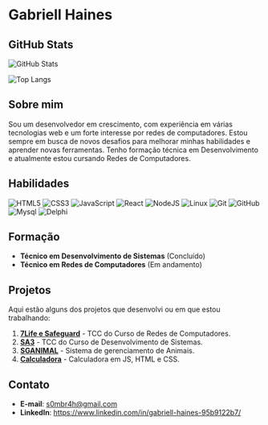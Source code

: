 # Gabriell Haines
## GitHub Stats
![GitHub Stats](https://github-readme-stats.vercel.app/api?username=gabriell122&theme=highcontrast&show_icons=true&hide=stars&locale=pt-br)

![Top Langs](https://github-readme-stats-git-masterrstaa-rickstaa.vercel.app/api/top-langs/?username=aagibio&layout=compact&theme=highcontrast&show_icons=true&locale=pt-br&card_width=468px&langs_count=10)

## Sobre mim
Sou um desenvolvedor em crescimento, com experiência em várias tecnologias web e um forte interesse por redes de computadores. Estou sempre em busca de novos desafios para melhorar minhas habilidades e aprender novas ferramentas. Tenho formação técnica em Desenvolvimento e atualmente estou cursando Redes de Computadores.

## Habilidades
![HTML5](https://img.shields.io/badge/HTML-000?style=for-the-badge&logo=html5)
![CSS3](https://img.shields.io/badge/CSS-000?style=for-the-badge&logo=css3)
![JavaScript](https://img.shields.io/badge/JavaScript-F7DF1E?style=for-the-badge&logo=javascript)
![React](https://img.shields.io/badge/React-20232A?style=for-the-badge&logo=react)
![NodeJS](https://img.shields.io/badge/node.js-6DA55F?style=for-the-badge&logo=node.js)
![Linux](https://img.shields.io/badge/Linux-000?style=for-the-badge&logo=linux)
![Git](https://img.shields.io/badge/Git-000?style=for-the-badge&logo=git)
![GitHub](https://img.shields.io/badge/GitHub-000?style=for-the-badge&logo=github&logoColor=30A3DC)
![Mysql](https://img.shields.io/badge/mysql-000?style=for-the-badge&logo=mysql)
![Delphi](https://img.shields.io/badge/delphi-000?style=for-the-badge&logo=delphi)
## Formação
- **Técnico em Desenvolvimento de Sistemas** (Concluído)
- **Técnico em Redes de Computadores** (Em andamento)

## Projetos
Aqui estão alguns dos projetos que desenvolvi ou em que estou trabalhando:

1. **[7Life e Safeguard](https://github.com/grupo7zipado)** - TCC do Curso de Redes de Computadores.
2. **[SA3](https://github.com/sistema-a3/SISTEMA-DE-AGENDAMENTO-DE-AMBIENTES-AUTOMATIZADO)** - TCC do Curso de Desenvolvimento de Sistemas.
3. **[SGANIMAL](https://github.com/gabriell122/SGANIMAL)** - Sistema de gerenciamento de Animais.
4. **[Calculadora](https://gabriell122.github.io/Calculadora/)** - Calculadora em JS, HTML e CSS.

## Contato
- **E-mail**: s0mbr4h@gmail.com
- **LinkedIn**: https://www.linkedin.com/in/gabriell-haines-95b9122b7/

